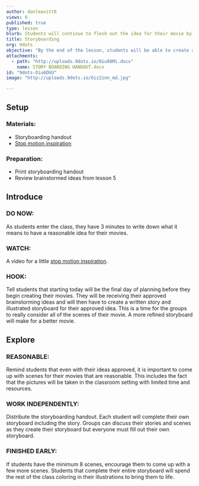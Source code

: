 ```yaml
---
author: danleavitt0
views: 0
published: true
type: lesson
blurb: Students will continue to flesh out the idea for their movie by creating a written story and illustrated story board.
title: Storyboarding
org: 9dots
objective: "By the end of the lesson, students will be able to create a storyboard that has a written story, at least 8 illustrated scenes, and words and sounds described for each scene."
attachments: 
  - path: "http://uploads.9dots.io/Oiu98Mi.docx"
    name: STORY BOARDING HANDOUT.docx
id: "9dots-Oiu6DUU"
image: "http://uploads.9dots.io/Oiz2inn_md.jpg"

---
```


## Setup

### Materials:

- Storyboarding handout
- [Stop motion inspiration](https://www.youtube.com/watch?v=qBjLW5_dGAM)

### Preparation:

- Print storyboarding handout
- Review brainstormed ideas from lesson 5

## Introduce

### DO NOW:
As students enter the class, they have 3 minutes to write down what it means to have a reasonable idea for their movies.

### WATCH:
A video for a little [stop motion inspiration](https://www.youtube.com/watch?v=qBjLW5_dGAM).

### HOOK:
Tell students that starting today will be the final day of planning before they begin creating their movies. They will be receiving their approved brainstorming ideas and will then have to create a written story and illustrated storyboard for their approved idea. This is a time for the groups to really consider all of the scenes of their movie. A more refined storyboard will make for a better movie.

## Explore

### REASONABLE:
Remind students that even with their ideas approved, it is important to come up with scenes for their movies that are reasonable. This includes the fact that the pictures will be taken in the classroom setting with limited time and resources.

### WORK INDEPENDENTLY:
Distribute the storyboarding handout. Each student will complete their own storyboard including the story. Groups can discuss their stories and scenes as they create their storyboard but everyone must fill out their own storyboard.

### FINISHED EARLY:
If students have the minimum 8 scenes, encourage them to come up with a few more scenes. Students that complete their entire storyboard will spend the rest of the class coloring in their illustrations to bring them to life.
